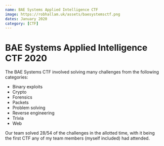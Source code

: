 ```yaml
---
name: BAE Systems Applied Intelligence CTF
image: https://robhallam.uk/assets/baesystemsctf.png
dates: January 2020
category: [CTF]
--- 
```


# BAE Systems Applied Intelligence CTF 2020

The BAE Systems CTF involved solving many challenges from the following categories:

- Binary exploits
- Crypto
- Forensics
- Packets
- Problem solving
- Reverse engineering
- Trivia
- Web

Our team solved 28/54 of the challenges in the allotted time, with it being the first CTF any of my team members (myself included) had attended.